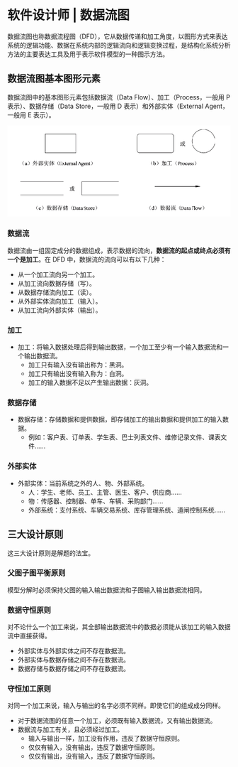 # 软件设计师 | 数据流图

数据流图也称数据流程图（DFD），它从数据传递和加工角度，以图形方式来表达系统的逻辑功能、数据在系统内部的逻辑流向和逻辑变换过程，是结构化系统分析方法的主要表达工具及用于表示软件模型的一种图示方法。

## 数据流图基本图形元素

数据流图中的基本图形元素包括数据流（Data Flow）、加工（Process，一般用 P 表示）、数据存储（Data Store，一般用 D 表示）和外部实体（External Agent，一般用 E 表示）。

![20230405143136](./assets/20230405143136.png)

### 数据流

数据流由一组固定成分的数据组成，表示数据的流向，**数据流的起点或终点必须有一个是加工**。在 DFD 中，数据流的流向可以有以下几种：

- 从一个加工流向另一个加工。
- 从加工流向数据存储（写）。
- 从数据存储流向加工（读）。
- 从外部实体流向加工（输入）。
- 从加工流向外部实体（输出）。

### 加工

- 加工：将输入数据处理后得到输出数据，一个加工至少有一个输入数据流和一个输出数据流。
  - 加工只有输入没有输出称为：黑洞。
  - 加工只有输出没有输入称为：白洞。
  - 加工的输入数据不足以产生输出数据：灰洞。

### 数据存储

- 数据存储：存储数据和提供数据，即存储加工的输出数据和提供加工的输入数据。
  - 例如：客户表、订单表、学生表、巴士列表文件、维修记录文件、课表文件……

### 外部实体

- 外部实体：当前系统之外的人、物、外部系统。
  - 人：学生、老师、员工、主管、医生、客户、供应商……
  - 物：传感器、控制器、单车、车辆、采购部门……
  - 外部系统：支付系统、车辆交易系统、库存管理系统、道闸控制系统……

## 三大设计原则

这三大设计原则是解题的法宝。

### 父图子图平衡原则

模型分解时必须保持父图的输入输出数据流和子图输入输出数据流相同。

### 数据守恒原则

对不论什么一个加工来说，其全部输出数据流中的数据必须能从该加工的输入数据流中直接获得。

- 外部实体与外部实体之间不存在数据流。
- 外部实体与数据存储之间不存在数据流。
- 数据存储与数据存储之间不存在数据流。

### 守恒加工原则

对同一个加工来说，输入与输出的名字必须不同样。即使它们的组成成分同样。

- 对于数据流图的任意一个加工，必须既有输入数据流，又有输出数据流。
- 数据流与加工有关，且必须经过加工。
  - 输入与输出一样，加工没有作用，违反了数据守恒原则。
  - 仅仅有输入，没有输出，违反了数据守恒原则。
  - 仅仅有输出，没有输入，违反了数据守恒原则。
